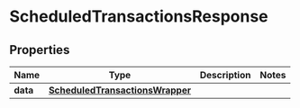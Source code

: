# ScheduledTransactionsResponse

## Properties
Name | Type | Description | Notes
------------ | ------------- | ------------- | -------------
**data** | [**ScheduledTransactionsWrapper**](ScheduledTransactionsWrapper.md) |  | 


